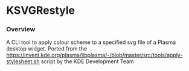 # KSVGRestyle

### Overview
A CLI tool to apply colour scheme to a specified svg file of a Plasma desktop widget. Ported from the https://invent.kde.org/plasma/libplasma/-/blob/master/src/tools/apply-stylesheet.sh script by the KDE Development Team
